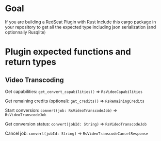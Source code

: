 # Goal

If you are building a RedSeat Plugin with Rust Include this cargo package in your repository to get all the expected type including json serialization (and optionnally Rusqlite)

# Plugin expected functions and return types

## Video Transcoding
Get capabilities:
`get_convert_capabilities()` => `RsVideoCapabilities`

Get remaining credits (optional):
`get_credits()` => `RsRemainingCredits`

Start conversion:
`convert(job: RsVideoTranscodeJob)` => `RsVideoTranscodeJob`

Get conversion status:
`convert(jobId: String)` => `RsVideoTranscodeJob`

Cancel job:
`convert(jobId: String)` => `RsVideoTranscodeCancelResponse`